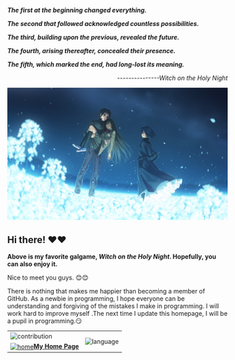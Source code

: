 ***The first at the beginning changed everything.***

***The second that followed acknowledged countless possibilities.***

***The third, building upon the previous, revealed the future.***

***The fourth, arising thereafter, concealed their presence.***

***The fifth, which marked the end, had long-lost its meaning.***

<p align="right" ><em>---------------Witch on the Holy Night</em></p>
<img src="Witch_on_the_Holy_Night.jpg" alt="Witch">

## Hi there! ❤️❤️

**Above is my favorite galgame, *Witch on the Holy Night*. Hopefully, you can also enjoy it.**

Nice to meet you guys. 😊😊

There is nothing that makes me happier than becoming a member of GitHub. As a newbie in programming, I hope everyone can be understanding and forgiving of the mistakes I make in programming. I will work hard to improve myself .The next time I update this homepage, I will be a pupil in programming.😏

<table>
    <tr>
        <td>
            <img alt="contribution" height="100%" align="center" src="https://github-readme-stats.vercel.app/api?theme=synthwave&username=SlenderMan1978&count_private=true&show_icons=true" alt="Github Status">
        </td>
        <td rowspan="2" align="center">
            <img alt="language" height="100%"  src="https://github-readme-stats.vercel.app/api/top-langs/?username=SlenderMan1978&layout=donut-vertical&theme=synthwave">
        </td>
    </tr>    
    <tr align="center">
        <td >
            <a href="http://slenderman23.3vhost.club/"><img src="home.ico" height="40px" align="center" alt="home"><strong>My Home Page</strong></a>
        </td>        
    </tr>
</table>

